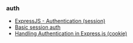 ### auth
* [ExpressJS - Authentication (session)](https://www.tutorialspoint.com/expressjs/expressjs_authentication.htm)
* [Basic session auth](https://www.codexpedia.com/node-js/a-very-basic-session-auth-in-node-js-with-express-js/)
* [Handling Authentication in Express.js (cookie)](https://stackabuse.com/handling-authentication-in-express-js/)
